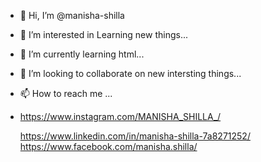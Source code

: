 - 👋 Hi, I’m @manisha-shilla
- 👀 I’m interested in Learning new things...
- 🌱 I’m currently learning html...
- 💞️ I’m looking to collaborate on new intersting things...
- 📫 How to reach me ...
- 
  https://www.instagram.com/MANISHA_SHILLA_/
  
  https://www.linkedin.com/in/manisha-shilla-7a8271252/
  https://www.facebook.com/manisha.shilla/

<!---
manisha-shilla/manisha-shilla is a ✨ special ✨ repository because its `README.md` (this file) appears on your GitHub profile.
You can click the Preview link to take a look at your changes.
--->
